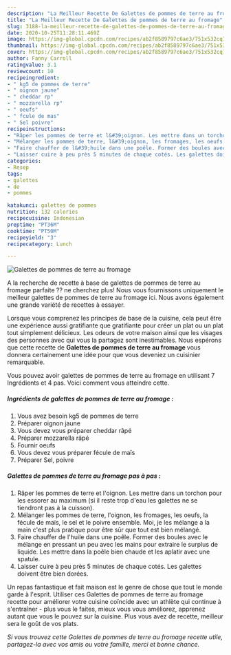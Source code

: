 ```yaml
---
description: "La Meilleur Recette De Galettes de pommes de terre au fromage"
title: "La Meilleur Recette De Galettes de pommes de terre au fromage"
slug: 3188-la-meilleur-recette-de-galettes-de-pommes-de-terre-au-fromage
date: 2020-10-25T11:28:11.469Z
image: https://img-global.cpcdn.com/recipes/ab2f8589797c6ae3/751x532cq70/galettes-de-pommes-de-terre-au-fromage-photo-principale-de-la-recette.jpg
thumbnail: https://img-global.cpcdn.com/recipes/ab2f8589797c6ae3/751x532cq70/galettes-de-pommes-de-terre-au-fromage-photo-principale-de-la-recette.jpg
cover: https://img-global.cpcdn.com/recipes/ab2f8589797c6ae3/751x532cq70/galettes-de-pommes-de-terre-au-fromage-photo-principale-de-la-recette.jpg
author: Fanny Carroll
ratingvalue: 3.1
reviewcount: 10
recipeingredient:
- " kg5 de pommes de terre"
- " oignon jaune"
- " cheddar rp"
- " mozzarella rp"
- " oeufs"
- " fcule de mas"
- " Sel poivre"
recipeinstructions:
- "Râper les pommes de terre et l&#39;oignon. Les mettre dans un torchon pour les essorer au maximum (si il reste trop d&#39;eau les galettes ne se tiendront pas à la cuisson)."
- "Mélanger les pommes de terre, l&#39;oignon, les fromages, les oeufs, la fécule de maïs, le sel et le poivre ensemble. Moi, je les mélange a la main c&#39;est plus pratique pour être sûr que tout est bien mélangé."
- "Faire chauffer de l&#39;huile dans une poêle. Former des boules avec le mélange en pressant un peu avec les mains pour extraire le surplus de liquide. Les mettre dans la poêle bien chaude et les aplatir avec une spatule."
- "Laisser cuire à peu près 5 minutes de chaque cotés. Les galettes doivent être bien dorées."
categories:
- Resep
tags:
- galettes
- de
- pommes

katakunci: galettes de pommes 
nutrition: 132 calories
recipecuisine: Indonesian
preptime: "PT36M"
cooktime: "PT50M"
recipeyield: "3"
recipecategory: Lunch

---
```



![Galettes de pommes de terre au fromage](https://img-global.cpcdn.com/recipes/ab2f8589797c6ae3/751x532cq70/galettes-de-pommes-de-terre-au-fromage-photo-principale-de-la-recette.jpg)

A la recherche de recette à base de galettes de pommes de terre au fromage parfaite ?? ne cherchez plus! Nous vous fournissons uniquement le meilleur galettes de pommes de terre au fromage ici. Nous avons également une grande variété de recettes à essayer.

Lorsque vous comprenez les principes de base de la cuisine, cela peut être une expérience aussi gratifiante que gratifiante pour créer un plat ou un plat tout simplement délicieux. Les odeurs de votre maison ainsi que les visages des personnes avec qui vous la partagez sont inestimables. Nous espérons que cette recette de <strong> Galettes de pommes de terre au fromage </strong> vous donnera certainement une idée pour que vous deveniez un cuisinier remarquable.

<!--inarticleads1-->

Vous pouvez avoir galettes de pommes de terre au fromage en utilisant 7 Ingrédients et 4 pas. Voici comment vous atteindre cette.

##### Ingrédients de galettes de pommes de terre au fromage :

1. Vous avez besoin  kg5 de pommes de terre
1. Préparer  oignon jaune
1. Vous devez vous préparer  cheddar râpé
1. Préparer  mozzarella râpé
1. Fournir  oeufs
1. Vous devez vous préparer  fécule de maïs
1. Préparer  Sel, poivre




<!--inarticleads2-->

##### Galettes de pommes de terre au fromage pas à pas :

1. Râper les pommes de terre et l&#39;oignon. Les mettre dans un torchon pour les essorer au maximum (si il reste trop d&#39;eau les galettes ne se tiendront pas à la cuisson).
1. Mélanger les pommes de terre, l&#39;oignon, les fromages, les oeufs, la fécule de maïs, le sel et le poivre ensemble. Moi, je les mélange a la main c&#39;est plus pratique pour être sûr que tout est bien mélangé.
1. Faire chauffer de l&#39;huile dans une poêle. Former des boules avec le mélange en pressant un peu avec les mains pour extraire le surplus de liquide. Les mettre dans la poêle bien chaude et les aplatir avec une spatule.
1. Laisser cuire à peu près 5 minutes de chaque cotés. Les galettes doivent être bien dorées.




<!--inarticleads1-->

<p>
Un repas fantastique et fait maison est le genre de chose que tout le monde garde à l'esprit. Utiliser ces Galettes de pommes de terre au fromage recette pour améliorer votre cuisine coïncide avec un athlète qui continue à s'entraîner - plus vous le faites, mieux vous vous améliorez, apprenez autant que vous le pouvez sur la cuisine. Plus vous avez de recette, meilleur sera le goût de vos plats.
</p>

<p>
<i>Si vous trouvez cette Galettes de pommes de terre au fromage recette utile, partagez-la avec vos amis ou votre famille, merci et bonne chance.</i>
</p>
